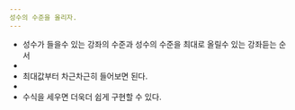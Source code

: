 ```yaml
---
성수의 수준을 올리자.
---
```

 * 성수가 들을수 있는 강좌의 수준과 성수의 수준을 최대로 올릴수 있는 강좌듣는 순서
 *
 * 최대값부터 차근차근히 들어보면 된다.
 *
 * 수식을 세우면 더욱더 쉽게 구현할 수 있다.

